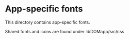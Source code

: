 # App-specific fonts

This directory contains app-specific fonts.

Shared fonts and icons are found under libDOMapp/src/css

